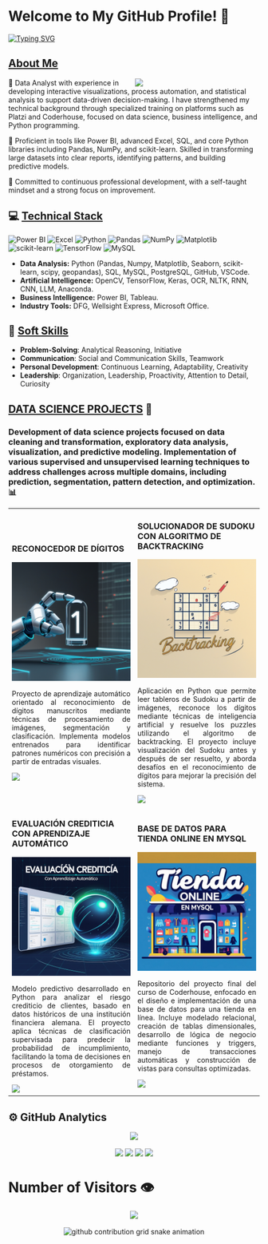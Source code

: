 # Welcome to My GitHub Profile! 👋

<a href="https://git.io/typing-svg">
  <img src="https://readme-typing-svg.herokuapp.com?font=Fibra+Cade&weight=500&size=41&pause=1000&color=29F719&background=E3FF2700&center=true&vCenter=true&random=false&width=500&lines=Analista+de+Datos;Especialista+Power+BI" alt="Typing SVG" />
</a>

## [About Me](https://github.com/pandao/editor.md "Heading link")
<picture> <img align="right" src="https://github.com/7oSkaaa/7oSkaaa/blob/main/Images/Right_Side.gif?raw=true" width = 250px></picture>

🎯 Data Analyst with experience in developing interactive visualizations, process automation, and statistical analysis to support data-driven decision-making. I have strengthened my technical background through specialized training on platforms such as Platzi and Coderhouse, focused on data science, business intelligence, and Python programming.

🔧 Proficient in tools like Power BI, advanced Excel, SQL, and core Python libraries including Pandas, NumPy, and scikit-learn. Skilled in transforming large datasets into clear reports, identifying patterns, and building predictive models.

🚀 Committed to continuous professional development, with a self-taught mindset and a strong focus on improvement.

## 💻 [Technical Stack](https://github.com/pandao/editor.md "Heading link")
![Power BI](https://img.shields.io/badge/Power%20BI-F2C811?style=for-the-badge&logo=microsoft-power-bi&logoColor=black)
![Excel](https://img.shields.io/badge/Microsoft%20Excel-217346?style=for-the-badge&logo=microsoft-excel&logoColor=white)
![Python](https://img.shields.io/badge/python-3670A0?style=for-the-badge&logo=python&logoColor=ffdd54)
![Pandas](https://img.shields.io/badge/pandas-%23150458.svg?style=for-the-badge&logo=pandas&logoColor=white)
![NumPy](https://img.shields.io/badge/numpy-%23013243.svg?style=for-the-badge&logo=numpy&logoColor=white)
![Matplotlib](https://img.shields.io/badge/Matplotlib-%23ffffff.svg?style=for-the-badge&logo=Matplotlib&logoColor=black)
![scikit-learn](https://img.shields.io/badge/scikit--learn-%23F7931E.svg?style=for-the-badge&logo=scikit-learn&logoColor=white)
![TensorFlow](https://img.shields.io/badge/TensorFlow-%23FF6F00.svg?style=for-the-badge&logo=TensorFlow&logoColor=white)
![MySQL](https://img.shields.io/badge/mysql-%2300000f.svg?style=for-the-badge&logo=mysql&logoColor=white)



- **Data Analysis:** Python (Pandas, Numpy, Matplotlib, Seaborn, scikit-learn, scipy, geopandas), SQL, MySQL, PostgreSQL, GitHub, VSCode.
- **Artificial Intelligence:** OpenCV, TensorFlow, Keras, OCR, NLTK, RNN, CNN, LLM, Anaconda.
- **Business Intelligence:** Power BI, Tableau.
- **Industry Tools:** DFG, Wellsight Express, Microsoft Office.

## 🚀 [Soft Skills](https://github.com/pandao/editor.md "Heading link")
- **Problem-Solving**: Analytical Reasoning, Initiative  
- **Communication**: Social and Communication Skills, Teamwork  
- **Personal Development**: Continuous Learning, Adaptability, Creativity  
- **Leadership**: Organization, Leadership, Proactivity, Attention to Detail, Curiosity  

## [DATA SCIENCE PROJECTS](https://github.com/pandao/editor.md "Heading link") 🚀
### Development of data science projects focused on data cleaning and transformation, exploratory data analysis, visualization, and predictive modeling. Implementation of various supervised and unsupervised learning techniques to address challenges across multiple domains, including prediction, segmentation, pattern detection, and optimization. 📊

<table>
<tr>
<td width="50%">
<h3>RECONOCEDOR DE DÍGITOS</h3>
<div>
<a href="https://github.com/BernaolaBarrientos/Reconocedor_de_digitos" target="_blank"><img src="imagenes/01.jpg" width="100%" alt="RECONOCEDOR DE DÍGITOS"></a>
<p align="justify">Proyecto de aprendizaje automático orientado al reconocimiento de dígitos manuscritos mediante técnicas de procesamiento de imágenes, segmentación y clasificación. Implementa modelos entrenados para identificar patrones numéricos con precisión a partir de entradas visuales.
    </p></p>
<a href="https://github.com/BernaolaBarrientos/Reconocedor_de_digitos" target="_blank">
<img src="https://img.shields.io/badge/CÓDIGO-54A5DA?style=for-the-badge&logo=github&logoColor=white">
</a>
</div>
</td>

<td width="50%">
<h3>SOLUCIONADOR DE SUDOKU CON ALGORITMO DE BACKTRACKING</h3>
<div>
<a href="https://github.com/BernaolaBarrientos/Sudoku_backtracking" target="_blank"><img src="imagenes/02.jpg" width="100%" alt="BACKTRACKING"></a>
<p align="justify">Aplicación en Python que permite leer tableros de Sudoku a partir de imágenes, reconoce los dígitos mediante técnicas de inteligencia artificial y resuelve los puzzles utilizando el algoritmo de backtracking. El proyecto incluye visualización del Sudoku antes y después de ser resuelto, y aborda desafíos en el reconocimiento de dígitos para mejorar la precisión del sistema.</p>
<a href="https://github.com/BernaolaBarrientos/Sudoku_backtracking" target="_blank">
<img src="https://img.shields.io/badge/C%C3%93DIGO-7FBC7F?style=for-the-badge&logo=github&logoColor=white">
</a>
</div>
</td>
</tr>



<tr>
<td width="50%">
<h3>EVALUACIÓN CREDITICIA CON APRENDIZAJE AUTOMÁTICO</h3>
<div>
<a href="https://github.com/BernaolaBarrientos/Evaluacion-Crediticia" target="_blank"><img src="imagenes/03.jpg" width="100%" alt="EVALUACIÓN CREDITICIA CON APRENDIZAJE AUTOMÁTICO"></a>
<p align="justify">Modelo predictivo desarrollado en Python para analizar el riesgo crediticio de clientes, basado en datos históricos de una institución financiera alemana. El proyecto aplica técnicas de clasificación supervisada para predecir la probabilidad de incumplimiento, facilitando la toma de decisiones en procesos de otorgamiento de préstamos.</p>
<a href="https://github.com/BernaolaBarrientos/Evaluacion-Crediticia" target="_blank">
<img src="https://img.shields.io/badge/CÓDIGO-54A5DA?style=for-the-badge&logo=github&logoColor=white">
</a>
</div>
</td>



<td width="50%">
<h3>BASE DE DATOS PARA TIENDA ONLINE EN MYSQL</h3>
<div>
<a href="https://github.com/BernaolaBarrientos/data-table-triggers-views-repo" target="_blank"><img src="imagenes/04.jpg" width="100%" alt="BASE DE DATOS PARA TIENDA ONLINE EN MYSQL"></a>
<p align="justify">Repositorio del proyecto final del curso de Coderhouse, enfocado en el diseño e implementación de una base de datos para una tienda en línea. Incluye modelado relacional, creación de tablas dimensionales, desarrollo de lógica de negocio mediante funciones y triggers, manejo de transacciones automáticas y construcción de vistas para consultas optimizadas.</p>
<a href="https://github.com/BernaolaBarrientos/data-table-triggers-views-repo" target="_blank">
<img src="https://img.shields.io/badge/C%C3%93DIGO-7FBC7F?style=for-the-badge&logo=github&logoColor=white">
</a>
</div>
</td>
</tr>

<!-- cerramos tabla -->
</tr>
</table>



## ⚙️ GitHub Analytics

<p align="center">
  <a href="https://github.com/BernaolaBarrientos">
    <img height="180em" src="https://github-profile-summary-cards.vercel.app/api/cards/profile-details?username=BernaolaBarrientos&theme=github_dark" />
  </a>
</p>

<p align="center">
  <img height="150em" src="https://github-profile-summary-cards.vercel.app/api/cards/stats?username=BernaolaBarrientos&theme=github_dark" />
  <img height="150em" src="https://github-profile-summary-cards.vercel.app/api/cards/repos-per-language?username=BernaolaBarrientos&theme=github_dark" />
  <img height="150em" src="https://github-profile-summary-cards.vercel.app/api/cards/most-commit-language?username=BernaolaBarrientos&theme=github_dark" />
  <img height="150em" src="https://github-profile-summary-cards.vercel.app/api/cards/productive-time?username=BernaolaBarrientos&theme=github_dark&utcOffset=-5" />
</p>



# Number of Visitors 👁️

<p align="center">   
  <img src="https://profile-counter.glitch.me/BernaolaBarrientos/count.svg" />  
</p>


<!-- GitHub contribution grid snake animation -->

<p align="center">
  <img src="https://raw.githubusercontent.com/devjosecarlosteles/devjosecarlosteles/output/github-contribution-grid-snake.svg" alt="github contribution grid snake animation" />
</p>



